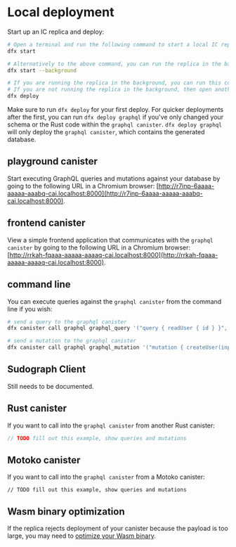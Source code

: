 # Local deployment

Start up an IC replica and deploy:

```bash
# Open a terminal and run the following command to start a local IC replica
dfx start

# Alternatively to the above command, you can run the replica in the background
dfx start --background

# If you are running the replica in the background, you can run this command within the same terminal as the dfx start --background command
# If you are not running the replica in the background, then open another terminal and run this command from the root directory of your project
dfx deploy
```

Make sure to run `dfx deploy` for your first deploy. For quicker deployments after the first, you can run `dfx deploy graphql` if you've only changed your schema or the Rust code within the `graphql canister`. `dfx deploy graphql` will only deploy the `graphql canister`, which contains the generated database.

## playground canister

Start executing GraphQL queries and mutations against your database by going to the following URL in a Chromium browser: [http://r7inp-6aaaa-aaaaa-aaabq-cai.localhost:8000](http://r7inp-6aaaa-aaaaa-aaabq-cai.localhost:8000).

## frontend canister

View a simple frontend application that communicates with the `graphql canister` by going to the following URL in a Chromium browser: [http://rrkah-fqaaa-aaaaa-aaaaq-cai.localhost:8000](http://rrkah-fqaaa-aaaaa-aaaaq-cai.localhost:8000).

## command line

You can execute queries against the `graphql canister` from the command line if you wish:

```bash
# send a query to the graphql canister
dfx canister call graphql graphql_query '("query { readUser { id } }", "{}")'

# send a mutation to the graphql canister
dfx canister call graphql graphql_mutation '("mutation { createUser(input: { username: \"lastmjs\" }) { id } }", "{}")'
```

## Sudograph Client

Still needs to be documented.

## Rust canister

If you want to call into the `graphql canister` from another Rust canister:

```rust
// TODO fill out this example, show queries and mutations
```

## Motoko canister

If you want to call into the `graphql canister` from a Motoko canister:

```motoko
// TODO fill out this example, show queries and mutations
```

## Wasm binary optimization

If the replica rejects deployment of your canister because the payload is too large, you may need to [optimize your Wasm binary](./wasm-binary-optimization.md).
